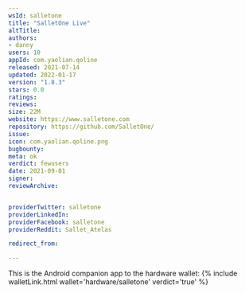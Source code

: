 ```yaml
---
wsId: salletone
title: "SalletOne Live"
altTitle: 
authors:
- danny
users: 10
appId: com.yaolian.qoline
released: 2021-07-14
updated: 2022-01-17
version: "1.8.3"
stars: 0.0
ratings: 
reviews: 
size: 22M
website: https://www.salletone.com
repository: https://github.com/SalletOne/
issue: 
icon: com.yaolian.qoline.png
bugbounty: 
meta: ok
verdict: fewusers
date: 2021-09-01
signer: 
reviewArchive:


providerTwitter: salletone
providerLinkedIn: 
providerFacebook: salletone
providerReddit: Sallet_Atelas

redirect_from:

---
```



This is the Android companion app to the hardware wallet: 
{% include walletLink.html wallet='hardware/salletone' verdict='true' %}

